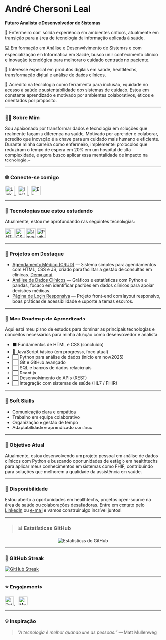 # André Chersoni Leal

**Futuro Analista e Desenvolvedor de Sistemas**

🏥 Enfermeiro com sólida experiência em ambientes críticos, atualmente em transição para a área de tecnologia da informação aplicada à saúde.

💻 Em formação em Análise e Desenvolvimento de Sistemas e com especialização em Informática em Saúde, busco unir conhecimento clínico e inovação tecnológica para melhorar o cuidado centrado no paciente.

📌 Interesse especial em produtos digitais em saúde, healthtechs, transformação digital e análise de dados clínicos.

🌱 Acredito na tecnologia como ferramenta para inclusão, equidade no acesso à saúde e sustentabilidade dos sistemas de cuidado. Estou em constante aprendizado e motivado por ambientes colaborativos, éticos e orientados por propósito.

---

### 🙋‍♂️ Sobre Mim

Sou apaixonado por transformar dados e tecnologia em soluções que realmente façam a diferença na saúde. Motivado por aprender e colaborar, acredito que inovação é a chave para um cuidado mais humano e eficiente. Durante minha carreira como enfermeiro, implementei protocolos que reduziram o tempo de espera em 20% em um hospital de alta complexidade, e agora busco aplicar essa mentalidade de impacto na tecnologia.=

---

### 🌐 Conecte-se comigo

<p align="left">
  <a href="https://www.linkedin.com/in/andré-chersoni-leal-655570244" target="_blank">
    <img src="https://cdn.jsdelivr.net/gh/devicons/devicon/icons/linkedin/linkedin-original.svg" width="30px" alt="LinkedIn de André Chersoni Leal" />
  </a>
  &nbsp;
  <a href="https://www.instagram.com/an_leal_" target="_blank">
    <img src="https://img.icons8.com/fluency/48/instagram-new.png" width="30px" alt="Instagram de André Chersoni Leal" />
  </a>
  &nbsp;
  <a href="mailto:a.chersonileal@gmail.com" target="_blank">
    <img src="https://cdn-icons-png.flaticon.com/512/561/561127.png" width="30px" alt="E-mail de André Chersoni Leal" />
  </a>
</p>

---

### 🧠 Tecnologias que estou estudando

Atualmente, estou me aprofundando nas seguintes tecnologias:

<p align="left">
  <img src="https://cdn.jsdelivr.net/gh/devicons/devicon/icons/html5/html5-original.svg" width="30px" alt="HTML5" />
  <img src="https://cdn.jsdelivr.net/gh/devicons/devicon/icons/css3/css3-original.svg" width="30px" alt="CSS3" />
  <img src="https://cdn.jsdelivr.net/gh/devicons/devicon/icons/javascript/javascript-original.svg" width="30px" alt="JavaScript" />
  <img src="https://cdn.jsdelivr.net/gh/devicons/devicon/icons/python/python-original.svg" width="30px" alt="Python" />
</p>

---

### 🚀 Projetos em Destaque

- [Agendamento Médico (CRUD)](https://github.com/achersonileal/agendamento-medico) — Sistema simples para agendamentos com HTML, CSS e JS, criado para facilitar a gestão de consultas em clínicas. [Demo aqui](https://github.com/achersonileal/agendamento-medico).
- [Análise de Dados Clínicos](https://github.com/achersonileal/analise-dados-clinicos) — Gráficos e estatísticas com Python e pandas, focado em identificar padrões em dados clínicos para apoiar decisões médicas.
- [Página de Login Responsiva](https://github.com/achersonileal/pagina-login) — Projeto front-end com layout responsivo, boas práticas de acessibilidade e suporte a temas escuros.

---

### 🧭 Meu Roadmap de Aprendizado

Aqui está meu plano de estudos para dominar as principais tecnologias e conceitos necessários para minha atuação como desenvolvedor e analista:

- ⬛ Fundamentos de HTML e CSS (concluído)
- 🔄 JavaScript básico (em progresso, foco atual)
- ⬜ Python para análise de dados (início em nov/2025)
- ⬜ Git e GitHub avançado
- ⬜ SQL e bancos de dados relacionais
- ⬜ React.js
- ⬜ Desenvolvimento de APIs (REST)
- ⬜ Integração com sistemas de saúde (HL7 / FHIR)

---

### 🤝 Soft Skills

- Comunicação clara e empática  
- Trabalho em equipe colaborativo  
- Organização e gestão de tempo  
- Adaptabilidade e aprendizado contínuo  

---

### 🎯 Objetivo Atual

Atualmente, estou desenvolvendo um projeto pessoal em análise de dados clínicos com Python e buscando oportunidades de estágio em healthtechs para aplicar meus conhecimentos em sistemas como FHIR, contribuindo para soluções que melhorem a qualidade da assistência em saúde.

---

### 🚀 Disponibilidade

Estou aberto a oportunidades em healthtechs, projetos open-source na área de saúde ou colaborações desafiadoras. Entre em contato pelo [LinkedIn](https://www.linkedin.com/in/andré-chersoni-leal-655570244) ou [e-mail](mailto:a.chersonileal@gmail.com) e vamos construir algo incrível juntos!

---

> ### 📊 Estatísticas GitHub

<div align="center">
  <img src="https://github-readme-stats.vercel.app/api?username=achersonileal&show_icons=true&theme=dark" alt="Estatísticas do GitHub"/>
</div>


---
### 🎯 GitHub Streak

[![GitHub Streak](https://streak-stats.demolab.com/?user=achersonileal&theme=dark&background=000000)](https://git.io/streak-stats)

---

### ⭐ Engajamento

<p align="left">
  <a href="https://github.com/achersonileal?tab=repositories&sort=stargazers">
    <img 
      alt="Total de estrelas" 
      src="https://custom-icon-badges.demolab.com/github/stars/achersonileal?color=55960c&style=for-the-badge&labelColor=488207&logo=star&label=estrelas" 
      height="28"
    />
  </a>
  &nbsp;&nbsp;
  <a href="https://github.com/achersonileal" target="_blank">
    <img 
      alt="Me siga no GitHub" 
      src="https://img.shields.io/badge/Me%20siga-GitHub-181717?style=for-the-badge&logo=github" 
      height="28"
    />
  </a>
</p>

---

### 💡 Inspiração

> _“A tecnologia é melhor quando une as pessoas.”_ — Matt Mullenweg
>
